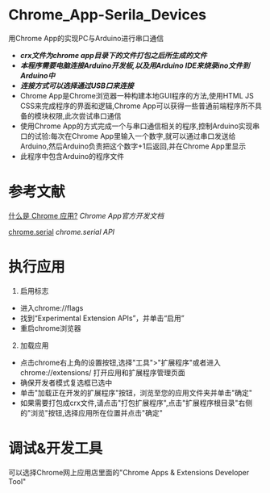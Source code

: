 # Chrome_App-Serila_Devices
用Chrome App的实现PC与Arduino进行串口通信
- ***crx文件为chrome app目录下的文件打包之后所生成的文件***
- ***本程序需要电脑连接Arduino开发板,以及用Arduino IDE来烧录ino文件到Arduino中***
- ***连接方式可以选择通过USB口来连接***
- Chrome App是Chrome浏览器一种构建本地GUI程序的方法,使用HTML JS CSS来完成程序的界面和逻辑,Chrome App可以获得一些普通前端程序所不具备的模块权限,此次尝试串口通信
- 使用Chrome App的方式完成一个与串口通信相关的程序,控制Arduino实现串口的试验:每次在Chrome App里输入一个数字,就可以通过串口发送给Arduino,然后Arduino负责把这个数字+1后返回,并在Chrome App里显示
- 此程序中包含Arduino的程序文件

# 参考文献
[什么是 Chrome 应用?](https://crxdoc-zh.appspot.com/apps/about_apps) *Chrome App官方开发文档*

[chrome.serial](https://crxdoc-zh.appspot.com/apps/serial) *chrome.serial API*

# 执行应用
1. 启用标志
- 进入chrome://flags
- 找到“Experimental Extension APIs”，并单击“启用”
- 重启chrome浏览器

2. 加载应用
- 点击chrome右上角的设置按钮,选择"工具">"扩展程序"或者进入chrome://extensions/ 打开应用和扩展程序管理页面
- 确保开发者模式复选框已选中
- 单击"加载正在开发的扩展程序"按钮，浏览至您的应用文件夹并单击"确定"
- 如果需要打包成crx文件,请点击"打包扩展程序",点击"扩展程序根目录"右侧的"浏览"按钮,选择应用所在位置并点击"确定"

# 调试&开发工具
可以选择Chrome网上应用店里面的"Chrome Apps & Extensions Developer Tool"
